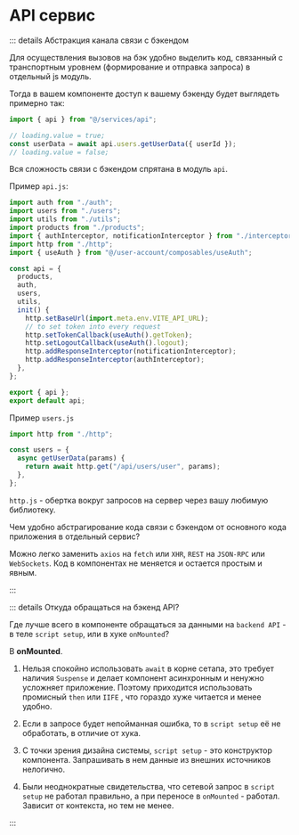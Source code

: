 # API сервис

::: details Абстракция канала связи с бэкендом

Для осуществления вызовов на бэк удобно выделить код, связанный с транспортным уровнем (формирование и отправка запроса) в отдельный js модуль.

Тогда в вашем компоненте доступ к вашему бэкенду будет выглядеть примерно так:

```js
import { api } from "@/services/api";

// loading.value = true;
const userData = await api.users.getUserData({ userId });
// loading.value = false;
```

Вся сложность связи с бэкендом спрятана в модуль `api`.

Пример `api.js`:

```js
import auth from "./auth";
import users from "./users";
import utils from "./utils";
import products from "./products";
import { authInterceptor, notificationInterceptor } from "./interceptors";
import http from "./http";
import { useAuth } from "@/user-account/composables/useAuth";

const api = {
  products,
  auth,
  users,
  utils,
  init() {
    http.setBaseUrl(import.meta.env.VITE_API_URL);
    // to set token into every request
    http.setTokenCallback(useAuth().getToken);
    http.setLogoutCallback(useAuth().logout);
    http.addResponseInterceptor(notificationInterceptor);
    http.addResponseInterceptor(authInterceptor);
  },
};

export { api };
export default api;
```

Пример `users.js`

```js
import http from "./http";

const users = {
  async getUserData(params) {
    return await http.get("/api/users/user", params);
  },
};
```

`http.js` - обертка вокруг запросов на сервер через вашу любимую библиотеку.

Чем удобно абстрагирование кода связи с бэкендом от основного кода приложения в отдельный сервис?

Можно легко заменить `axios` на `fetch` или `XHR`, `REST` на `JSON-RPC` или `WebSockets`. Код в компонентах не меняется и остается простым и явным.

:::

::: details Откуда обращаться на бэкенд API?

Где лучше всего в компоненте обращаться за данными на `backend API` - в теле `script setup`, или в хуке `onMounted`?

В **onMounted**.

1. Нельзя спокойно использовать `await` в корне сетапа, это требует наличия `Suspense` и делает компонент асинхронным и ненужно усложняет приложение. Поэтому приходится использовать промисный `then` или `IIFE` , что гораздо хуже читается и менее удобно.

2. Если в запросе будет непойманная ошибка, то в `script setup` её не обработать, в отличие от хука.

3. С точки зрения дизайна системы, `script setup` - это конструктор компонента. Запрашивать в нем данные из внешних источников нелогично.

4. Были неоднократные свидетельства, что сетевой запрос в `script setup` не работал правильно, а при переносе в `onMounted` - работал. Зависит от контекста, но тем не менее.

:::
